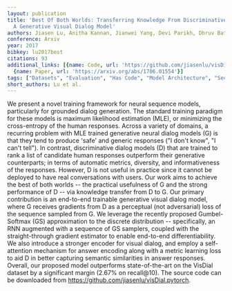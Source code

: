 ```yaml
---
layout: publication
title: 'Best Of Both Worlds: Transferring Knowledge From Discriminative Learning To
  A Generative Visual Dialog Model'
authors: Jiasen Lu, Anitha Kannan, Jianwei Yang, Devi Parikh, Dhruv Batra
conference: Arxiv
year: 2017
bibkey: lu2017best
citations: 93
additional_links: [{name: Code, url: 'https://github.com/jiasenlu/visDial.pytorch'},
  {name: Paper, url: 'https://arxiv.org/abs/1706.01554'}]
tags: ["Datasets", "Evaluation", "Has Code", "Model Architecture", "Security", "Tools", "Training Techniques"]
short_authors: Lu et al.
---
```

We present a novel training framework for neural sequence models,
particularly for grounded dialog generation. The standard training paradigm for
these models is maximum likelihood estimation (MLE), or minimizing the
cross-entropy of the human responses. Across a variety of domains, a recurring
problem with MLE trained generative neural dialog models (G) is that they tend
to produce 'safe' and generic responses ("I don't know", "I can't tell"). In
contrast, discriminative dialog models (D) that are trained to rank a list of
candidate human responses outperform their generative counterparts; in terms of
automatic metrics, diversity, and informativeness of the responses. However, D
is not useful in practice since it cannot be deployed to have real
conversations with users.
  Our work aims to achieve the best of both worlds -- the practical usefulness
of G and the strong performance of D -- via knowledge transfer from D to G. Our
primary contribution is an end-to-end trainable generative visual dialog model,
where G receives gradients from D as a perceptual (not adversarial) loss of the
sequence sampled from G. We leverage the recently proposed Gumbel-Softmax (GS)
approximation to the discrete distribution -- specifically, an RNN augmented
with a sequence of GS samplers, coupled with the straight-through gradient
estimator to enable end-to-end differentiability. We also introduce a stronger
encoder for visual dialog, and employ a self-attention mechanism for answer
encoding along with a metric learning loss to aid D in better capturing
semantic similarities in answer responses. Overall, our proposed model
outperforms state-of-the-art on the VisDial dataset by a significant margin
(2.67% on recall@10). The source code can be downloaded from
https://github.com/jiasenlu/visDial.pytorch.